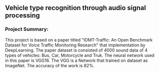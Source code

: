 ## Vehicle type recognition through audio signal processing
### Project Summary:
This project is based on a paper titled "IDMT-Traffic: An Open Benchmark Dataset for Voice Traffic Monitoring Research" that implementation by DeepLearning.
The paper dataset is consisted of 4000 sound data of 4 types of vehicles: Bus, Car, Motorcycle and Truk. The neural network used in this paper is VGG16. The VGG is a Network that trained on dataset as ImageNet.
The accuracy of the work is 82%.
